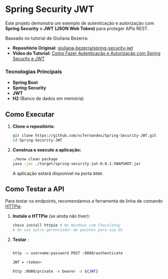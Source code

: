 # Spring Security JWT

Este projeto demonstra um exemplo de autenticação e autorização com **Spring Security** e **JWT (JSON Web Token)** para proteger APIs REST.

Baseado no tutorial de Giuliana Bezerra:
*   **Repositório Original:** [giuliana-bezerra/spring-security-jwt](https://github.com/giuliana-bezerra/spring-security-jwt)
*   **Vídeo do Tutorial:** [Como Fazer Autenticação e Autorização com Spring Security e JWT](https://www.youtube.com/watch?v=kEJ8a1w4a2Q)

### Tecnologias Principais

*   **Spring Boot**
*   **Spring Security**
*   **JWT**
*   **H2** (Banco de dados em memória)

## Como Executar

1.  **Clone o repositório:**
    ```bash
    git clone https://github.com/vcfernandes/Spring-Security-JWT.git
    cd Spring-Security-JWT
    ```

2.  **Construa e execute a aplicação:**
    ```bash
    ./mvnw clean package
    java -jar ./target/spring-security-jwt-0.0.1-SNAPSHOT.jar
    ```
    A aplicação estará disponível na porta `8080`.

## Como Testar a API

Para testar os endpoints, recomendamos a ferramenta de linha de comando [HTTPie](https://httpie.io/).

1.  **Instale o HTTPie** (se ainda não tiver):
    ```bash
    choco install httpie # No Windows com Chocolatey
    # Ou use outro gerenciador de pacotes para sua OS
    ```
2. **Testar** :
    ```bash
    
    http -a username:password POST :8080/authenticate
    
    JWT = <token>
    
    http :8080/private -A bearer -a ${JWT}
    ```

